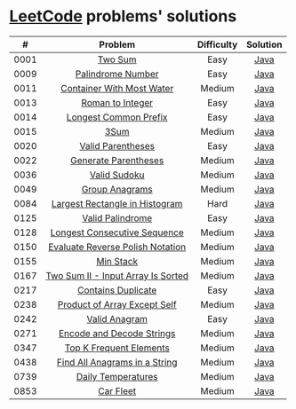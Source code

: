 # [LeetCode](https://leetcode.com/) problems' solutions

| #    | Problem                                                                                                           | Difficulty | Solution                                                                                          |
| :--: | :---------------------------------------------------------------------------------------------------------------: | :--------: | :-----------------------------------------------------------------------------------------------: |
| 0001 | [Two Sum](https://leetcode.com/problems/two-sum/description/)                                                     | Easy       | [Java](https://github.com/sysfutex/leetcode/tree/main/java/0001-two-sum)                          |
| 0009 | [Palindrome Number](https://leetcode.com/problems/palindrome-number/description/)                                 | Easy       | [Java](https://github.com/sysfutex/leetcode/tree/main/java/0009-palindrome-number)                |
| 0011 | [Container With Most Water](https://leetcode.com/problems/container-with-most-water/description/)                 | Medium     | [Java](https://github.com/sysfutex/leetcode/tree/main/java/0011-container-with-most-water)        |
| 0013 | [Roman to Integer](https://leetcode.com/problems/roman-to-integer/description/)                                   | Easy       | [Java](https://github.com/sysfutex/leetcode/tree/main/java/0013-roman-to-integer)                 |
| 0014 | [Longest Common Prefix](https://leetcode.com/problems/longest-common-prefix/description/)                         | Easy       | [Java](https://github.com/sysfutex/leetcode/tree/main/java/0014-longest-common-prefix)            |
| 0015 | [3Sum](https://leetcode.com/problems/3sum/description/)                                                           | Medium     | [Java](https://github.com/sysfutex/leetcode/tree/main/java/0015-3sum)                             |
| 0020 | [Valid Parentheses](https://leetcode.com/problems/valid-parentheses/description/)                                 | Easy       | [Java](https://github.com/sysfutex/leetcode/tree/main/java/0020-valid-parentheses)                |
| 0022 | [Generate Parentheses](https://leetcode.com/problems/generate-parentheses/description/)                           | Medium     | [Java](https://github.com/sysfutex/leetcode/tree/main/java/0022-generate-parentheses)             |
| 0036 | [Valid Sudoku](https://leetcode.com/problems/valid-sudoku/description/)                                           | Medium     | [Java](https://github.com/sysfutex/leetcode/tree/main/java/0036-valid-sudoku)                     |
| 0049 | [Group Anagrams](https://leetcode.com/problems/group-anagrams/description/)                                       | Medium     | [Java](https://github.com/sysfutex/leetcode/tree/main/java/0049-group-anagrams)                   |
| 0084 | [Largest Rectangle in Histogram](https://leetcode.com/problems/largest-rectangle-in-histogram/description/)       | Hard       | [Java](https://github.com/sysfutex/leetcode/tree/main/java/0084-largest-rectangle-in-histogram)   |
| 0125 | [Valid Palindrome](https://leetcode.com/problems/valid-palindrome/description/)                                   | Easy       | [Java](https://github.com/sysfutex/leetcode/tree/main/java/0125-valid-palindrome)                 |
| 0128 | [Longest Consecutive Sequence](https://leetcode.com/problems/longest-consecutive-sequence/description/)           | Medium     | [Java](https://github.com/sysfutex/leetcode/tree/main/java/0128-longest-consecutive-sequence)     |
| 0150 | [Evaluate Reverse Polish Notation](https://leetcode.com/problems/evaluate-reverse-polish-notation/description/)   | Medium     | [Java](https://github.com/sysfutex/leetcode/tree/main/java/0150-evaluate-reverse-polish-notation) |
| 0155 | [Min Stack](https://leetcode.com/problems/min-stack/description/)                                                 | Medium     | [Java](https://github.com/sysfutex/leetcode/tree/main/java/0155-min-stack)                        |
| 0167 | [Two Sum II - Input Array Is Sorted](https://leetcode.com/problems/two-sum-ii-input-array-is-sorted/description/) | Medium     | [Java](https://github.com/sysfutex/leetcode/tree/main/java/0167-two-sum-ii-input-array-is-sorted) |
| 0217 | [Contains Duplicate](https://leetcode.com/problems/contains-duplicate/description/)                               | Easy       | [Java](https://github.com/sysfutex/leetcode/tree/main/java/0217-contains-duplicate)               |
| 0238 | [Product of Array Except Self](https://leetcode.com/problems/product-of-array-except-self/description/)           | Medium     | [Java](https://github.com/sysfutex/leetcode/tree/main/java/0238-product-of-array-except-self)     |
| 0242 | [Valid Anagram](https://leetcode.com/problems/valid-anagram/description/)                                         | Easy       | [Java](https://github.com/sysfutex/leetcode/tree/main/java/0242-valid-anagram)                    |
| 0271 | [Encode and Decode Strings](https://leetcode.com/problems/encode-and-decode-strings/description/)                 | Medium     | [Java](https://github.com/sysfutex/leetcode/tree/main/java/0271-encode-and-decode-strings)        |
| 0347 | [Top K Frequent Elements](https://leetcode.com/problems/top-k-frequent-elements/description/)                     | Medium     | [Java](https://github.com/sysfutex/leetcode/tree/main/java/0347-top-k-frequent-elements)          |
| 0438 | [Find All Anagrams in a String](https://leetcode.com/problems/find-all-anagrams-in-a-string/description/)         | Medium     | [Java](https://github.com/sysfutex/leetcode/tree/main/java/0438-find-all-anagrams-in-a-string)    |
| 0739 | [Daily Temperatures](https://leetcode.com/problems/daily-temperatures/description/)                               | Medium     | [Java](https://github.com/sysfutex/leetcode/tree/main/java/0739-daily-temperatures)               |
| 0853 | [Car Fleet](https://leetcode.com/problems/car-fleet/description/)                                                 | Medium     | [Java](https://github.com/sysfutex/leetcode/tree/main/java/0853-car-fleet)                        |
